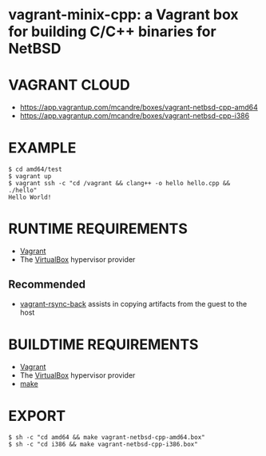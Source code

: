 # vagrant-minix-cpp: a Vagrant box for building C/C++ binaries for NetBSD

# VAGRANT CLOUD

* https://app.vagrantup.com/mcandre/boxes/vagrant-netbsd-cpp-amd64
* https://app.vagrantup.com/mcandre/boxes/vagrant-netbsd-cpp-i386

# EXAMPLE

```console
$ cd amd64/test
$ vagrant up
$ vagrant ssh -c "cd /vagrant && clang++ -o hello hello.cpp && ./hello"
Hello World!
```

# RUNTIME REQUIREMENTS

* [Vagrant](https://www.vagrantup.com)
* The [VirtualBox](https://www.virtualbox.org) hypervisor provider

## Recommended

* [vagrant-rsync-back](https://github.com/smerrill/vagrant-rsync-back) assists in copying artifacts from the guest to the host

# BUILDTIME REQUIREMENTS

* [Vagrant](https://www.vagrantup.com)
* The [VirtualBox](https://www.virtualbox.org) hypervisor provider
* [make](https://www.gnu.org/software/make/)

# EXPORT

```console
$ sh -c "cd amd64 && make vagrant-netbsd-cpp-amd64.box"
$ sh -c "cd i386 && make vagrant-netbsd-cpp-i386.box"
```
